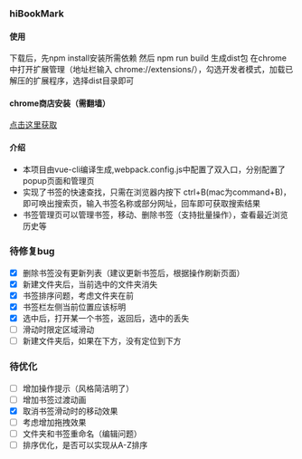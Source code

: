 ### hiBookMark
#### 使用
下载后，先npm install安装所需依赖
然后 npm run build 生成dist包
在chrome中打开扩展管理（地址栏输入 chrome://extensions/），勾选开发者模式，加载已解压的扩展程序，选择dist目录即可

#### chrome商店安装（需翻墙）
 [点击这里获取](https://chrome.google.com/webstore/detail/hibookmark/kimcgbcdngdnggfmkjdmmjceijnkcjmd?hl=zh-CN&gl=HK) 

#### 介绍
- 本项目由vue-cli编译生成,webpack.config.js中配置了双入口，分别配置了popup页面和管理页
- 实现了书签的快速查找，只需在浏览器内按下 ctrl+B(mac为command+B)，即可唤出搜索页，输入书签名称或部分网址，回车即可获取搜索结果
- 书签管理页可以管理书签，移动、删除书签（支持批量操作），查看最近浏览历史等
### 待修复bug
- [x] 删除书签没有更新列表（建议更新书签后，根据操作刷新页面）
- [x] 新建文件夹后，当前选中的文件夹消失
- [x] 书签排序问题，考虑文件夹在前
- [x] 书签栏左侧当前位置应该标明
- [x] 选中后，打开某一个书签，返回后，选中的丢失
- [ ] 滑动时限定区域滑动
- [ ] 新建文件夹后，如果在下方，没有定位到下方
### 待优化
- [ ] 增加操作提示（风格简洁明了）
- [ ] 增加书签过渡动画
- [x] 取消书签滑动时的移动效果
- [ ] 考虑增加拖拽效果
- [ ] 文件夹和书签重命名（编辑问题）
- [ ] 排序优化，是否可以实现从A-Z排序
